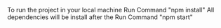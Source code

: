 To run the project in your local machine Run Command "npm install" All dependencies will be install after the Run Command "npm start"
